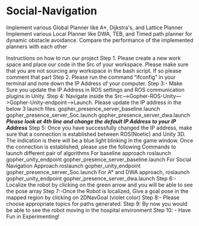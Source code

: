 # Social-Navigation
Implement various Global Planner like A*, Dijkstra's, and Lattice Planner Implement various Local Planner like DWA, TEB, and Timed path planner for dynamic obstacle avoidance. Compare the performance of the implemented planners with each other

Instructions on how to run our project
Step 1. Please create a new work space and place our code in the Src of your workspace.
Please make sure that you are not sourcing any workspace in the bash script. If so please
comment that part
Step 2. Please run the command “ifconfig” in your terminal and note down the IP Address of
your computer.
Step 3:- Make Sure you update the IP Address in ROS settings and ROS communication
plugins in Unity.
Step 4: Navigate inside the Src—>Gopher-ROS-Unity—>Gopher-Unity-endpoint—>Launch.
Please update the IP address in the below 3 launch files.
gopher_presence_server_baseline.launch
gopher_presence_server_Soc.launch
gopher_presence_server_dwa.launch
***Please look at 4th line and change the default IP Address to your IP Address***
Step 5: Once you have successfully changed the IP address, make sure that a connection is
established between ROS(Noetic) and Unity 3D. The indication is there will be a blue light
blinking in the game window. Once the connection is established, please use the following
Commands to launch different pair of algorithms
For baseline approach
roslaunch gopher_unity_endpoint gopher_presence_server_baseline.launch
For Social Navigation Approach
roslaunch gopher_unity_endpoint gopher_presence_server_Soc.launch
For A* and DWA approach,
roslaunch gopher_unity_endpoint gopher_presence_server_dwa.launch
Step 6:-Localize the robot by clicking on the green arrow and you will be able to see the pose
array
Step 7:-Once the Robot is localized, Give a goal pose in the mapped region by clicking on
2DNavGoal (violet color)
Step 8:- Please choose appropriate topics for paths generated.
Step 9: By now you would be able to see the robot moving in the hospital environment
Step 10: - Have Fun in Experimenting!
